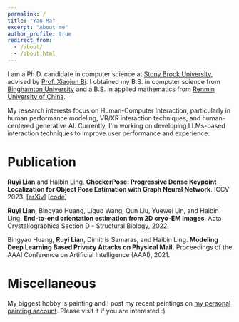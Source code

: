 ```yaml
---
permalink: /
title: "Yan Ma"
excerpt: "About me"
author_profile: true
redirect_from:
  - /about/
  - /about.html
---
```


I am a Ph.D. candidate in computer science at [Stony Brook University](https://www.stonybrook.edu), advised by [Prof. Xiaojun Bi](https://www3.cs.stonybrook.edu/~xiaojun/). I obtained my B.S. in computer science from [Binghamton University](https://www.binghamton.edu/) and a B.S. in applied mathematics from [Renmin University of China](https://en.ruc.edu.cn/).

My research interests focus on Human-Computer Interaction, particularly in human performance modeling, VR/XR interaction techniques, and human-centered generative AI. Currently, I'm working on developing LLMs-based interaction techniques to improve user performance and experience.


Publication
======
**Ruyi Lian** and Haibin Ling. **CheckerPose: Progressive Dense Keypoint Localization for Object Pose Estimation with Graph Neural Network**. ICCV 2023. [[arXiv](https://arxiv.org/abs/2303.16874)] [[code](https://github.com/RuyiLian/CheckerPose)]

**Ruyi Lian**, Bingyao Huang, Liguo Wang, Qun Liu, Yuewei Lin, and Haibin Ling. **End-to-end orientation estimation from 2D cryo-EM images**. Acta Crystallographica Section D - Structural Biology, 2022.

Bingyao Huang, **Ruyi Lian**, Dimitris Samaras, and Haibin Ling. **Modeling Deep Learning Based Privacy Attacks on Physical Mail.** Proceedings of the AAAI Conference on Artificial Intelligence (AAAI), 2021.

Miscellaneous
======
My biggest hobby is painting and I post my recent paintings on [my personal painting account](https://www.instagram.com/ruyi.lian.art). Please visit it if you are interested :)
